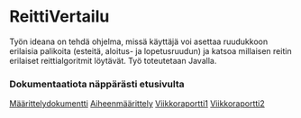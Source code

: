# ReittiVertailu

Työn ideana on tehdä ohjelma, missä käyttäjä voi asettaa ruudukkoon erilaisia 
palikoita (esteitä, aloitus- ja lopetusruudun) ja katsoa millaisen reitin
erilaiset reittialgoritmit löytävät. Työ toteutetaan Javalla.


### Dokumentaatiota näppärästi etusivulta
[Määrittelydokumentti](Dokumentaatio/Maarittelydokumentti.md)
[Aiheenmäärittely](Dokumentaatio/Aiheenmaarittely.md)
[Viikkoraportti1](Dokumentaatio/Viikkoraportti1.md)
[Viikkoraportti2](Dokumentaatio/Viikkoraportti2.md)

